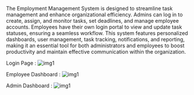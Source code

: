 The Employment Management System is designed to streamline task management and enhance organizational efficiency. Admins can log in to create, assign, and monitor tasks, set deadlines, and manage employee accounts. Employees have their own login portal to view and update task statuses, ensuring a seamless workflow. This system features personalized dashboards, user management, task tracking, notifications, and reporting, making it an essential tool for both administrators and employees to boost productivity and maintain effective communication within the organization.

Login Page :
![img1](https://github.com/vinay4002/my_projects_imgs/blob/main/login_page.png)

Employee Dashboard :
![img1](https://github.com/vinay4002/my_projects_imgs/blob/main/employee_dashboard.png)

Admin Dashboard :
![img1](https://github.com/vinay4002/my_projects_imgs/blob/main/admin_dashboard.png)

